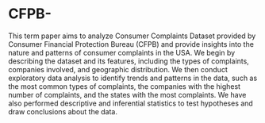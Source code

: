 # CFPB-

This term paper aims to analyze Consumer Complaints Dataset provided by Consumer Financial Protection Bureau (CFPB) and provide insights into the nature and patterns of consumer complaints in the USA. We begin by describing the dataset and its features, including the types of complaints, companies involved, and geographic distribution. We then conduct exploratory data analysis to identify trends and patterns in the data, such as the most common types of complaints, the companies with the highest number of complaints, and the states with the most complaints. We have also performed descriptive and inferential statistics to test hypotheses and draw conclusions about the data.

